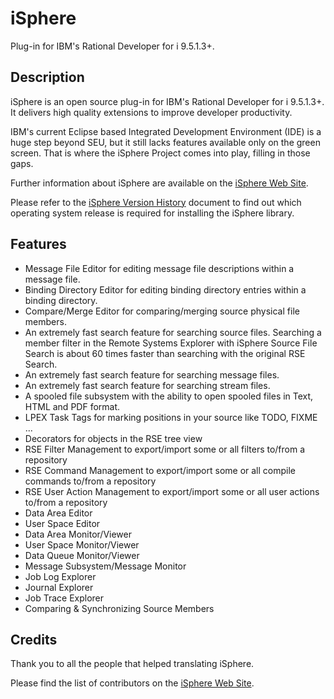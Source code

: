 # iSphere

Plug-in for IBM's Rational Developer for i 9.5.1.3+.

## Description

iSphere is an open source plug-in for IBM's Rational Developer for i 9.5.1.3+. It delivers high quality extensions to improve developer productivity.

IBM's current Eclipse based Integrated Development Environment (IDE) is a huge step beyond SEU, but it still lacks features available only on the green screen. That is where the iSphere Project comes into play, filling in those gaps.

Further information about iSphere are available on the [iSphere Web Site](https://rdi-open-source.github.io/isphere/).

Please refer to the [iSphere Version History](<https://rdi-open-source.github.io/isphere/files/iSphere for RDi 9.5.1.3+.pdf>) document to find out which operating system release is required for installing the iSphere library.

## Features

* Message File Editor for editing message file descriptions within a message file.
* Binding Directory Editor for editing binding directory entries within a binding directory.
* Compare/Merge Editor for comparing/merging source physical file members.
* An extremely fast search feature for searching source files. Searching a member filter in the Remote Systems Explorer with iSphere Source File Search is about 60 times faster than searching with the original RSE Search.
* An extremely fast search feature for searching message files.
* An extremely fast search feature for searching stream files.
* A spooled file subsystem with the ability to open spooled files in Text, HTML and PDF format.
* LPEX Task Tags for marking positions in your source like TODO, FIXME ...
* Decorators for objects in the RSE tree view
* RSE Filter Management to export/import some or all filters to/from a repository
* RSE Command Management to export/import some or all compile commands to/from a repository
* RSE User Action Management to export/import some or all user actions to/from a repository
* Data Area Editor
* User Space Editor
* Data Area Monitor/Viewer
* User Space Monitor/Viewer
* Data Queue Monitor/Viewer
* Message Subsystem/Message Monitor
* Job Log Explorer
* Journal Explorer
* Job Trace Explorer
* Comparing & Synchronizing Source Members

## Credits

Thank you to all the people that helped translating iSphere.

Please find the list of contributors on the [iSphere Web Site](https://rdi-open-source.github.io/isphere/).
